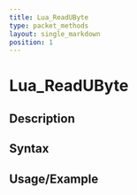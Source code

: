 ```yaml
---
title: Lua_ReadUByte
type: packet_methods
layout: single_markdown
position: 1
---
```


# Lua_ReadUByte

## Description

## Syntax

## Usage/Example


